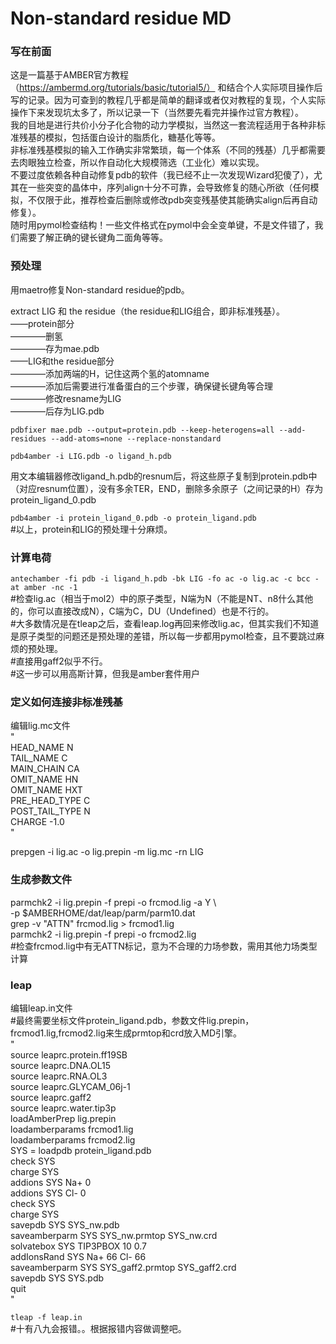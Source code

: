 # Non-standard residue MD

### 写在前面
这是一篇基于AMBER官方教程（https://ambermd.org/tutorials/basic/tutorial5/） 和结合个人实际项目操作后写的记录。因为可查到的教程几乎都是简单的翻译或者仅对教程的复现，个人实际操作下来发现坑太多了，所以记录一下（当然要先看完并操作过官方教程）。  
我的目地是进行共价小分子化合物的动力学模拟，当然这一套流程适用于各种非标准残基的模拟，包括蛋白设计的脂质化，糖基化等等。  
非标准残基模拟的输入工作确实非常繁琐，每一个体系（不同的残基）几乎都需要去肉眼独立检查，所以作自动化大规模筛选（工业化）难以实现。  
不要过度依赖各种自动修复pdb的软件（我已经不止一次发现Wizard犯傻了），尤其在一些突变的晶体中，序列align十分不可靠，会导致修复的随心所欲（任何模拟，不仅限于此，推荐检查后删除或修改pdb突变残基使其能确实align后再自动修复）。  
随时用pymol检查结构！一些文件格式在pymol中会全变单键，不是文件错了，我们需要了解正确的键长键角二面角等等。  
 
### 预处理
用maetro修复Non-standard residue的pdb。  

extract LIG 和 the residue（the residue和LIG组合，即非标准残基）。  
——protein部分   
————删氢  
————存为mae.pdb  
——LIG和the residue部分  
————添加两端的H，记住这两个氢的atomname  
————添加后需要进行准备蛋白的三个步骤，确保键长键角等合理  
————修改resname为LIG  
————后存为LIG.pdb 
  
`pdbfixer mae.pdb --output=protein.pdb --keep-heterogens=all --add-residues --add-atoms=none --replace-nonstandard`  
  
`pdb4amber -i LIG.pdb -o ligand_h.pdb`  
  
用文本编辑器修改ligand_h.pdb的resnum后，将这些原子复制到protein.pdb中（对应resnum位置），没有多余TER，END，删除多余原子（之间记录的H）存为protein_ligand_0.pdb  
  
`pdb4amber -i protein_ligand_0.pdb -o protein_ligand.pdb`  
	#以上，protein和LIG的预处理十分麻烦。  
  
### 计算电荷
`antechamber -fi pdb -i ligand_h.pdb -bk LIG -fo ac -o lig.ac -c bcc -at amber -nc -1`   
	#检查lig.ac（相当于mol2）中的原子类型，N端为N（不能是NT、n8什么其他的，你可以直接改成N），C端为C，DU（Undefined）也是不行的。  
	#大多数情况是在tleap之后，查看leap.log再回来修改lig.ac，但其实我们不知道是原子类型的问题还是预处理的差错，所以每一步都用pymol检查，且不要跳过麻烦的预处理。  
	#直接用gaff2似乎不行。  
 	#这一步可以用高斯计算，但我是amber套件用户
  
### 定义如何连接非标准残基  
编辑lig.mc文件  
	"  
HEAD_NAME N  
TAIL_NAME C  
MAIN_CHAIN CA  
OMIT_NAME HN  
OMIT_NAME HXT  
PRE_HEAD_TYPE C  
POST_TAIL_TYPE N  
CHARGE -1.0  
	"  
  
prepgen -i lig.ac -o lig.prepin -m lig.mc -rn LIG  

### 生成参数文件    
parmchk2 -i lig.prepin -f prepi -o frcmod.lig -a Y \  
         -p $AMBERHOME/dat/leap/parm/parm10.dat  
grep -v "ATTN" frcmod.lig > frcmod1.lig  
parmchk2 -i lig.prepin -f prepi -o frcmod2.lig  
	#检查frcmod.lig中有无ATTN标记，意为不合理的力场参数，需用其他力场类型计算  
  
### leap  
编辑leap.in文件  
	#最终需要坐标文件protein_ligand.pdb，参数文件lig.prepin，frcmod1.lig,frcmod2.lig来生成prmtop和crd放入MD引擎。  
	"  
source leaprc.protein.ff19SB   
source leaprc.DNA.OL15  
source leaprc.RNA.OL3  
source leaprc.GLYCAM_06j-1  
source leaprc.gaff2  
source leaprc.water.tip3p  
loadAmberPrep lig.prepin  
loadamberparams frcmod1.lig  
loadamberparams frcmod2.lig  
SYS = loadpdb protein_ligand.pdb  
check SYS  
charge SYS  
addions SYS Na+ 0  
addions SYS Cl- 0  
check SYS  
charge SYS  
savepdb SYS SYS_nw.pdb  
saveamberparm SYS SYS_nw.prmtop SYS_nw.crd  
solvatebox SYS TIP3PBOX 10 0.7  
addIonsRand SYS Na+ 66 Cl- 66  
saveamberparm SYS SYS_gaff2.prmtop SYS_gaff2.crd  
savepdb SYS SYS.pdb  
quit  
	"  
  
`tleap -f leap.in`  
	#十有八九会报错。。根据报错内容做调整吧。  
